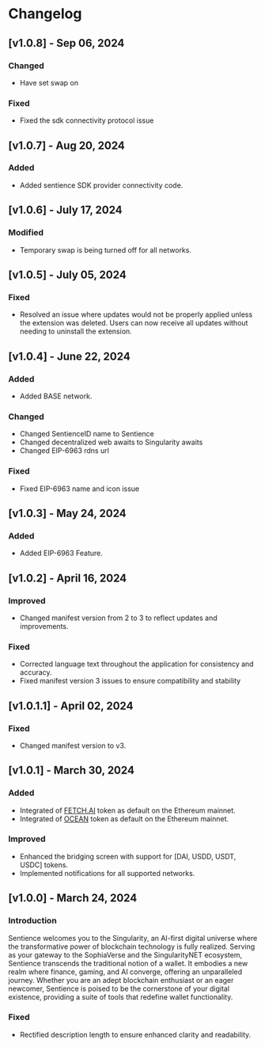 # Changelog


## [v1.0.8] - Sep 06, 2024

### Changed
- Have set swap on

### Fixed
- Fixed the sdk connectivity protocol issue


## [v1.0.7] - Aug 20, 2024

### Added
- Added sentience SDK provider connectivity code.


## [v1.0.6] - July 17, 2024

### Modified
- Temporary swap is being turned off for all networks.


## [v1.0.5] - July 05, 2024

### Fixed
- Resolved an issue where updates would not be properly applied unless the extension was deleted. Users can now receive all updates without needing to uninstall the extension.


## [v1.0.4] - June 22, 2024

### Added
- Added BASE network.

### Changed
- Changed SentienceID name to Sentience
- Changed decentralized web awaits to Singularity awaits
- Changed EIP-6963 rdns url
  
### Fixed
- Fixed EIP-6963 name and icon issue



## [v1.0.3] - May 24, 2024

### Added
- Added EIP-6963 Feature.
  


## [v1.0.2] - April 16, 2024

### Improved
- Changed manifest version from 2 to 3 to reflect updates and improvements.
  
### Fixed
- Corrected language text throughout the application for consistency and accuracy.
- Fixed manifest version 3 issues to ensure compatibility and stability


## [v1.0.1.1] - April 02, 2024

### Fixed
- Changed manifest version to v3.


## [v1.0.1] - March 30, 2024

### Added
- Integrated of [FETCH.AI](https://etherscan.io/token/0xaea46A60368A7bD060eec7DF8CBa43b7EF41Ad85) token as default on the Ethereum mainnet.
- Integrated of [OCEAN](https://etherscan.io/token/0x967da4048cD07aB37855c090aAF366e4ce1b9F48) token as default on the Ethereum mainnet.

### Improved
- Enhanced the bridging screen with support for [DAI, USDD, USDT, USDC] tokens.
- Implemented notifications for all supported networks.

## [v1.0.0] - March 24, 2024

### Introduction
Sentience welcomes you to the Singularity, an AI-first digital universe where the transformative power of blockchain technology is fully realized. Serving as your gateway to the SophiaVerse and the SingularityNET ecosystem, Sentience transcends the traditional notion of a wallet. It embodies a new realm where finance, gaming, and AI converge, offering an unparalleled journey. Whether you are an adept blockchain enthusiast or an eager newcomer, Sentience is poised to be the cornerstone of your digital existence, providing a suite of tools that redefine wallet functionality.

### Fixed
- Rectified description length to ensure enhanced clarity and readability.
